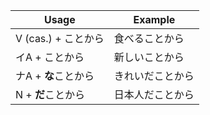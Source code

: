 |Usage|Example|
|-|-|
|V (cas.) + ことから|食べることから|
|イA + ことから|新しいことから|
|ナA + **な**ことから|きれいだことから|
|N + **だ**ことから|日本人だことから|